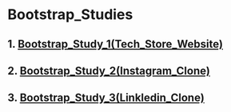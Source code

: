 # Bootstrap_Studies
## 1. [Bootstrap_Study_1(Tech_Store_Website)](https://github.com/KaderErgin/Bootstrap/tree/master/Bootstrap_Study_1)<br>
## 2. [Bootstrap_Study_2(Instagram_Clone)](https://github.com/KaderErgin/Bootstrap/tree/master/Bootstrap_Study_2)<br>
## 3. [Bootstrap_Study_3(Linkledin_Clone)](https://github.com/KaderErgin/Bootstrap/tree/master/Bootstrap_Study_3)
